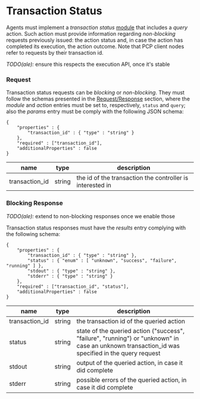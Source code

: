 Transaction Status
===

Agents must implement a *transaction status* [module][1] that includes a *query*
action. Such action must provide information regarding *non-blocking*
requests previously issued: the action status and, in case the action has
completed its execution, the action outcome. Note that PCP client nodes refer to
requests by their transaction id.

*TODO(ale):* ensure this respects the execution API, once it's stable

### Request

Transaction status requests can be *blocking* or *non-blocking*. They must
follow the schemas presented in the [Request/Response][2] section, where the
*module* and *action* entries must be set to, respectively, `status` and
`query`; also the *params* entry must be comply with the following JSON schema:

```
{
    "properties" : {
        "transaction_id" : { "type" : "string" }
    },
    "required" : ["transaction_id"],
    "additionalProperties" : false
}
```

| name | type | description
|------|------|------------
| transaction_id | string | the id of the transaction the controller is interested in


### Blocking Response

*TODO(ale):* extend to non-blocking responses once we enable those

Transaction status responses must have the *results* entry complying with the
following schema:

```
{
    "properties" : {
        "transaction_id" : { "type" : "string" },
        "status" : { "enum" : [ "unknown", "success", "failure", "running" ] },
        "stdout" : { "type" : "string" },
        "stderr" : { "type" : "string" }
    },
    "required" : ["transaction_id", "status"],
    "additionalProperties" : false
}
```

| name | type | description
|------|------|------------
| transaction_id | string | the transaction id of the queried action
| status | string | state of the queried action ("success", "failure", "running") or "unknown" in case an unknown transaction_id was specified in the query request
| stdout | string | output of the queried action, in case it did complete
| stderr | string | possible errors of the queried action, in case it did complete

[1]: actions.md
[2]: request_response.md
